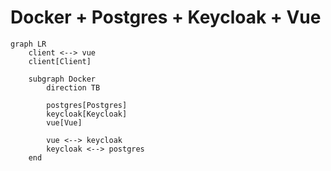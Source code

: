 # Docker + Postgres + Keycloak + Vue

```mermaid
graph LR
    client <--> vue
    client[Client]

    subgraph Docker
        direction TB

        postgres[Postgres]
        keycloak[Keycloak]
        vue[Vue]

        vue <--> keycloak
        keycloak <--> postgres
    end
```
